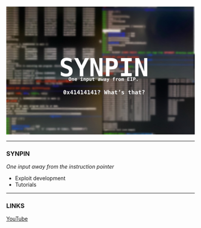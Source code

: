 ![banner](banner.jpeg)

---

### SYNPIN

*One input away from the instruction pointer*

- Exploit development
- Tutorials

---

### LINKS

[YouTube](https://www.youtube.com/channel/UCGL7Tb0zsHqQlxmGnG6XK5g)
